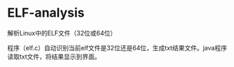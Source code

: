 # ELF-analysis
解析Linux中的ELF文件（32位或64位）


程序（elf.c）自动识别当前elf文件是32位还是64位，生成txt结果文件。java程序读取txt文件，将结果显示到界面。

